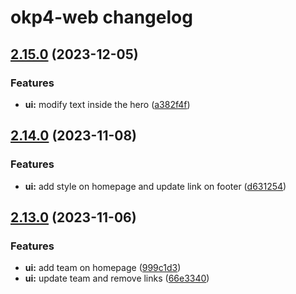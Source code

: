 # okp4-web changelog

## [2.15.0](https://github.com/okp4/okp4-web/compare/v2.14.0...v2.15.0) (2023-12-05)

### Features

- **ui:** modify text inside the hero ([a382f4f](https://github.com/okp4/okp4-web/commit/a382f4f2d5e6d7a46873cd42aa64c41164cd5e6c))

## [2.14.0](https://github.com/okp4/okp4-web/compare/v2.13.0...v2.14.0) (2023-11-08)

### Features

- **ui:** add style on homepage and update link on footer ([d631254](https://github.com/okp4/okp4-web/commit/d631254c7e2fa9d6a6547f6f68069ba8104e6ecf))

## [2.13.0](https://github.com/okp4/okp4-web/compare/v2.12.0...v2.13.0) (2023-11-06)

### Features

- **ui:** add team on homepage ([999c1d3](https://github.com/okp4/okp4-web/commit/999c1d3497cf11f177eb8a9e9bd06448a3dabbeb))
- **ui:** update team and remove links ([66e3340](https://github.com/okp4/okp4-web/commit/66e3340edcd8c263f3ebf8a3242f7f7234e54425))
